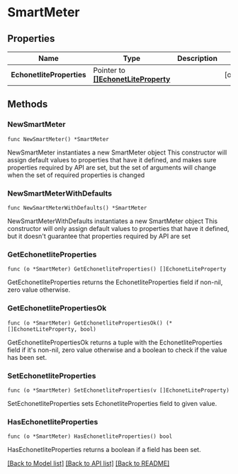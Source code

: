 # SmartMeter

## Properties

Name | Type | Description | Notes
------------ | ------------- | ------------- | -------------
**EchonetliteProperties** | Pointer to [**[]EchonetLiteProperty**](EchonetLiteProperty.md) |  | [optional] 

## Methods

### NewSmartMeter

`func NewSmartMeter() *SmartMeter`

NewSmartMeter instantiates a new SmartMeter object
This constructor will assign default values to properties that have it defined,
and makes sure properties required by API are set, but the set of arguments
will change when the set of required properties is changed

### NewSmartMeterWithDefaults

`func NewSmartMeterWithDefaults() *SmartMeter`

NewSmartMeterWithDefaults instantiates a new SmartMeter object
This constructor will only assign default values to properties that have it defined,
but it doesn't guarantee that properties required by API are set

### GetEchonetliteProperties

`func (o *SmartMeter) GetEchonetliteProperties() []EchonetLiteProperty`

GetEchonetliteProperties returns the EchonetliteProperties field if non-nil, zero value otherwise.

### GetEchonetlitePropertiesOk

`func (o *SmartMeter) GetEchonetlitePropertiesOk() (*[]EchonetLiteProperty, bool)`

GetEchonetlitePropertiesOk returns a tuple with the EchonetliteProperties field if it's non-nil, zero value otherwise
and a boolean to check if the value has been set.

### SetEchonetliteProperties

`func (o *SmartMeter) SetEchonetliteProperties(v []EchonetLiteProperty)`

SetEchonetliteProperties sets EchonetliteProperties field to given value.

### HasEchonetliteProperties

`func (o *SmartMeter) HasEchonetliteProperties() bool`

HasEchonetliteProperties returns a boolean if a field has been set.


[[Back to Model list]](../README.md#documentation-for-models) [[Back to API list]](../README.md#documentation-for-api-endpoints) [[Back to README]](../README.md)



